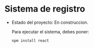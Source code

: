<h1> Sistema de registro </h1>

- Estado del proyecto: En construccion.

  Para ejecutar el sistema, debes poner:

  ```npm install react```
